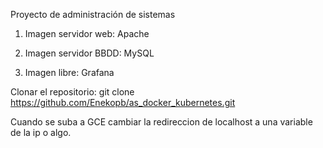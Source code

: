 Proyecto de administración de sistemas

1. Imagen servidor web: Apache

2. Imagen servidor BBDD: MySQL

3. Imagen libre: Grafana

Clonar el repositorio: git clone https://github.com/Enekopb/as_docker_kubernetes.git

Cuando se suba a GCE cambiar la redireccion de localhost a una variable de la ip o algo.
